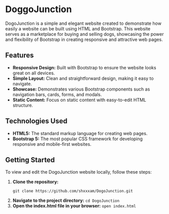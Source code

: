 # DoggoJunction

DogoJunction is a simple and elegant website created to demonstrate how easily a website can be built using HTML and Bootstrap. This website serves as a marketplace for buying and selling dogs, showcasing the power and flexibility of Bootstrap in creating responsive and attractive web pages.

## Features

- **Responsive Design:** Built with Bootstrap to ensure the website looks great on all devices.
- **Simple Layout:** Clean and straightforward design, making it easy to navigate.
- **Showcase:** Demonstrates various Bootstrap components such as navigation bars, cards, forms, and modals.
- **Static Content:** Focus on static content with easy-to-edit HTML structure.

## Technologies Used

- **HTML5:** The standard markup language for creating web pages.
- **Bootstrap 5:** The most popular CSS framework for developing responsive and mobile-first websites.

## Getting Started

To view and edit the DogoJunction website locally, follow these steps:

1. **Clone the repository:**
   ```
   git clone https://github.com/shxxxam/DogoJunction.git
   ```
2. **Navigate to the project directory:**
   ```cd DogoJunction```
3. **Open the index.html file in your browser:**
   ```open index.html```


